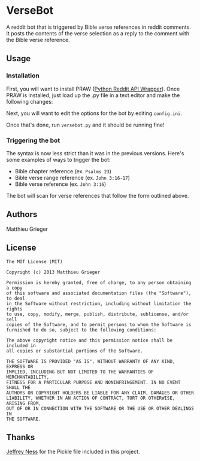 # VerseBot
A reddit bot that is triggered by Bible verse references in reddit comments. It posts the contents of the verse selection as a reply to the comment with the Bible verse reference.

## Usage
### Installation
First, you will want to install PRAW ([Python Reddit API Wrapper](https://github.com/praw-dev/praw)).
Once PRAW is installed, just load up the .py file in a text editor and make the following changes:

Next, you will want to edit the options for the bot by editing `config.ini`.

Once that's done, run `versebot.py` and it should be running fine!

### Triggering the bot
The syntax is now less strict than it was in the previous versions. Here's some examples of ways to trigger the bot:
* Bible chapter reference (ex. `Psalms 23`)
* Bible verse range reference (ex. `John 3:16-17`)
* Bible verse reference (ex. `John 3:16`)

The bot will scan for verse references that follow the form outlined above.

## Authors
Matthieu Grieger

## License
	The MIT License (MIT)

	Copyright (c) 2013 Matthieu Grieger

	Permission is hereby granted, free of charge, to any person obtaining a copy
	of this software and associated documentation files (the "Software"), to deal
	in the Software without restriction, including without limitation the rights
	to use, copy, modify, merge, publish, distribute, sublicense, and/or sell
	copies of the Software, and to permit persons to whom the Software is
	furnished to do so, subject to the following conditions:

	The above copyright notice and this permission notice shall be included in
	all copies or substantial portions of the Software.

	THE SOFTWARE IS PROVIDED "AS IS", WITHOUT WARRANTY OF ANY KIND, EXPRESS OR
	IMPLIED, INCLUDING BUT NOT LIMITED TO THE WARRANTIES OF MERCHANTABILITY,
	FITNESS FOR A PARTICULAR PURPOSE AND NONINFRINGEMENT. IN NO EVENT SHALL THE
	AUTHORS OR COPYRIGHT HOLDERS BE LIABLE FOR ANY CLAIM, DAMAGES OR OTHER
	LIABILITY, WHETHER IN AN ACTION OF CONTRACT, TORT OR OTHERWISE, ARISING FROM,
	OUT OF OR IN CONNECTION WITH THE SOFTWARE OR THE USE OR OTHER DEALINGS IN
	THE SOFTWARE.

## Thanks
[Jeffrey Ness](https://github.com/jness) for the Pickle file included in this project.
